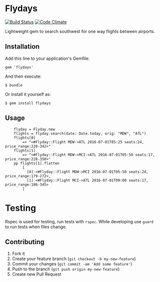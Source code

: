# Flydays

[![Build Status](https://travis-ci.org/Eunoia/flydays.svg?branch=master)](https://travis-ci.org/Eunoia/flydays)
[![Code Climate](https://codeclimate.com/github/Eunoia/flydays/badges/gpa.svg)](https://codeclimate.com/github/Eunoia/flydays)

Lightweight gem to search southwest for one way flights between airports.

## Installation

Add this line to your application's Gemfile:

    gem 'flydays'

And then execute:

    $ bundle

Or install it yourself as:

    $ gem install flydays
    

## Usage

		flyday = Flyday.new
		flights = flyday.search(date: Date.today, orig: "MDW", "ATL")
		flights[0]
			=> "<#Flyday::Flight MDW->ATL 2016-07-01T05:25 seats:24, price_range:220-342>"
		flights[1]
			=> "<#Flyday::Flight MDW->MCI->ATL 2016-07-01T05:50 seats:17, price_range:228-350>"
		pp flights[1].flatten
			[
			  [0] <#Flyday::Flight MDW->MCI 2016-07-01T05:50 seats:24, price_range:179-272>,
			  [1] <#Flyday::Flight MCI->ATL 2016-07-01T09:00 seats:17, price_range:186-345>
			]

# Testing

Rspec is used for testing, run tests with `rspec`. While developing use `guard` to run tests when files change.


## Contributing

1. Fork it
2. Create your feature branch (`git checkout -b my-new-feature`)
3. Commit your changes (`git commit -am 'Add some feature'`)
4. Push to the branch (`git push origin my-new-feature`)
5. Create new Pull Request
